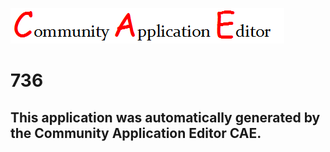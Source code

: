 ![CAE](https://github.com/CAE-Community-Application-Editor/CAE-Deployment-Temp/blob/master/img/logo.png)  

736
===================


This application was automatically generated by the Community Application Editor CAE.  
---------------
